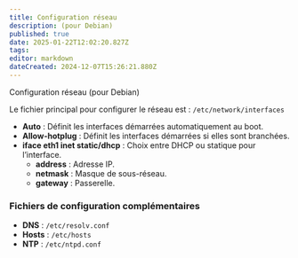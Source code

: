 ```yaml
---
title: Configuration réseau
description: (pour Debian)
published: true
date: 2025-01-22T12:02:20.827Z
tags: 
editor: markdown
dateCreated: 2024-12-07T15:26:21.880Z
---
```


Configuration réseau (pour Debian)

Le fichier principal pour configurer le réseau est : `/etc/network/interfaces`

- **Auto** : Définit les interfaces démarrées automatiquement au boot.    
- **Allow-hotplug** : Définit les interfaces démarrées si elles sont branchées.    
- **iface eth1 inet static/dhcp** : Choix entre DHCP ou statique pour l’interface.    
    - **address** : Adresse IP.        
    - **netmask** : Masque de sous-réseau.        
    - **gateway** : Passerelle.        

### Fichiers de configuration complémentaires

- **DNS** : `/etc/resolv.conf`    
- **Hosts** : `/etc/hosts`    
- **NTP** : `/etc/ntpd.conf`    
